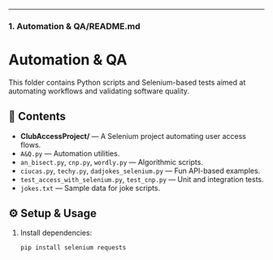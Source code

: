 ---

### 1. Automation & QA/README.md

# Automation & QA

This folder contains Python scripts and Selenium-based tests aimed at automating workflows and validating software quality.

## 📁 Contents

- **ClubAccessProject/** — A Selenium project automating user access flows.  
- `A&Q.py` — Automation utilities.  
- `an_bisect.py`, `cnp.py`, `wordly.py` — Algorithmic scripts.  
- `ciucas.py`, `techy.py`, `dadjokes_selenium.py` — Fun API-based examples.  
- `test_access_with_selenium.py`, `test_cnp.py` — Unit and integration tests.  
- `jokes.txt` — Sample data for joke scripts.

## ⚙️ Setup & Usage

1. Install dependencies:
   ```bash
   pip install selenium requests
